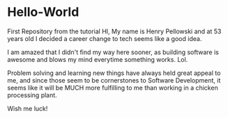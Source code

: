 # Hello-World
First Repository from the tutorial
HI, My name is Henry Pellowski and at 53 years old I decided a career change to tech seems like a good idea.

I am amazed that I didn't find my way here sooner, as building software is awesome and blows my mind
everytime something works. Lol. 

Problem solving and learning new things have always held great appeal to me, and since those seem to be 
cornerstones to Software Development, it seems like it will be MUCH more fulfilling to me than working in 
a chicken processing plant. 

Wish me luck!
